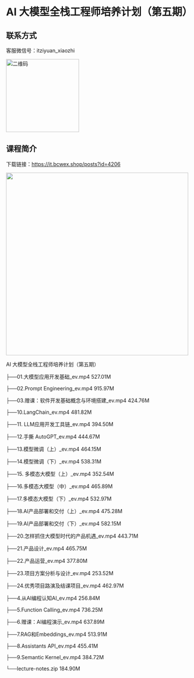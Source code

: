 # AI 大模型全栈工程师培养计划（第五期）

## 联系方式

客服微信号：itziyuan_xiaozhi

<img src="https://ziyuanyun.oss-cn-guangzhou.aliyuncs.com/common/20240614073449/666b82192834a.jpg" width="200" height="200" alt="二维码">

## 课程简介

下载链接：https://it.bcwex.shop/posts?id=4206

<img src="https://ziyuanyun.oss-cn-guangzhou.aliyuncs.com/yun/20240627073006/667ca47e14cf2.jpg" width="500" alt="">

  

 AI 大模型全栈工程师培养计划（第五期）

 ├──01.大模型应用开发基础_ev.mp4 527.01M

 ├──02.Prompt Engineering_ev.mp4 915.97M

 ├──03.赠课：软件开发基础概念与环境搭建_ev.mp4 424.76M

 ├──10.LangChain_ev.mp4 481.82M

 ├──11. LLM应用开发工具链_ev.mp4 394.50M

 ├──12.手撕 AutoGPT_ev.mp4 444.67M

 ├──13.模型微调（上）_ev.mp4 464.15M

 ├──14.模型微调（下）_ev.mp4 538.31M

 ├──15. 多模态大模型（上）_ev.mp4 352.54M

 ├──16.多模态大模型（中）_ev.mp4 465.89M

 ├──17.多模态大模型（下）_ev.mp4 532.97M

 ├──18.AI产品部署和交付（上）_ev.mp4 475.28M

 ├──19.AI产品部署和交付（下）_ev.mp4 582.15M

 ├──20.怎样抓住大模型时代的产品机遇_ev.mp4 443.71M

 ├──21.产品设计_ev.mp4 465.75M

 ├──22.产品运营_ev.mp4 377.80M

 ├──23.项目方案分析与设计_ev.mp4 253.52M

 ├──24.优秀项目路演及结课项目_ev.mp4 462.97M

 ├──4.从AI编程认知AI_ev.mp4 256.84M

 ├──5.Function Calling_ev.mp4 736.25M

 ├──6.赠课：AI编程演示_ev.mp4 637.89M

 ├──7.RAG和Embeddings_ev.mp4 513.91M

 ├──8.Assistants API_ev.mp4 455.41M

 ├──9.Semantic Kernel_ev.mp4 384.72M

 └──lecture-notes.zip 184.90M

  